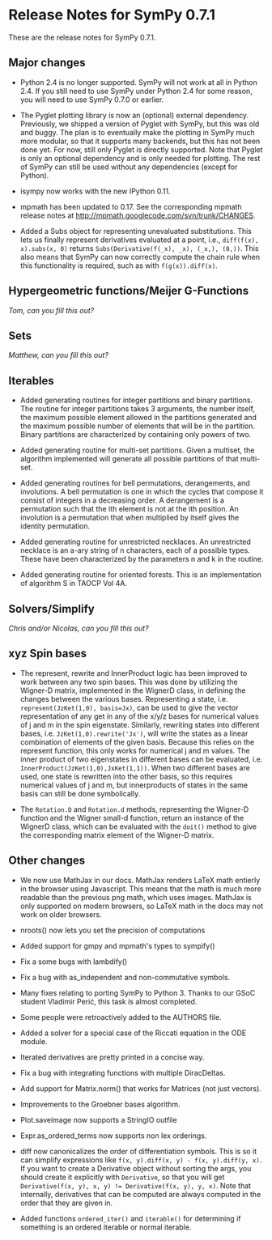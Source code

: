 # Release Notes for SymPy 0.7.1
These are the release notes for SymPy 0.7.1.

## Major changes

- Python 2.4 is no longer supported.  SymPy will not work at all in
  Python 2.4.  If you still need to use SymPy under Python 2.4 for some
  reason, you will need to use SymPy 0.7.0 or earlier.

- The Pyglet plotting library is now an (optional) external dependency. 
  Previously, we shipped a version of Pyglet with SymPy, but this was
  old and buggy.  The plan is to eventually make the plotting in SymPy
  much more modular, so that it supports many backends, but this has not
  been done yet.  For now, still only Pyglet is directly supported. 
  Note that Pyglet is only an optional dependency and is only needed for
  plotting. The rest of SymPy can still be used without any dependencies
  (except for Python).

- isympy now works with the new IPython 0.11.

- mpmath has been updated to 0.17.  See the corresponding mpmath release
  notes at http://mpmath.googlecode.com/svn/trunk/CHANGES.

- Added a Subs object for representing unevaluated substitutions.  This
  lets us finally represent derivatives evaluated at a point, i.e.,
  `diff(f(x), x).subs(x, 0)` returns `Subs(Derivative(f(_x), _x), (_x,), (0,))`.
  This also means that SymPy can now correctly compute the chain rule
  when this functionality is required, such as with `f(g(x)).diff(x)`.

## Hypergeometric functions/Meijer G-Functions
_Tom, can you fill this out?_

## Sets
_Matthew, can you fill this out?_

## Iterables
- Added generating routines for integer partitions and binary partitions. The routine for integer partitions takes 3 arguments, the number itself, the maximum possible element allowed in the partitions generated and the maximum possible number of elements that will be in the partition. Binary partitions are characterized by containing only powers of two.

- Added generating routine for multi-set partitions. Given a multiset, the algorithm implemented will generate all possible partitions of that multi-set.

- Added generating routines for bell permutations, derangements, and involutions. A bell permutation is one in which the cycles that compose it consist of integers in a decreasing order. A derangement is a permutation such that the ith element is not at the ith position. An involution is a permutation that when multiplied by itself gives the identity permutation.

- Added generating routine for unrestricted necklaces. An unrestricted necklace is an a-ary string of n characters, each of a possible types. These have been characterized by the parameters n and k in the routine.

- Added generating routine for oriented forests. This is an implementation of algorithm S in TAOCP Vol 4A.

## Solvers/Simplify
_Chris and/or Nicolas, can you fill this out?_

## xyz Spin bases

- The represent, rewrite and InnerProduct logic has been improved to work between any two spin bases. This was done by utilizing the Wigner-D matrix, implemented in the WignerD class, in defining the changes between the various bases. Representing a state, i.e. `represent(JzKet(1,0), basis=Jx)`, can be used to give the vector representation of any get in any of the x/y/z bases for numerical values of j and m in the spin eigenstate. Similarly, rewriting states into different bases, i.e. `JzKet(1,0).rewrite('Jx')`, will write the states as a linear combination of elements of the given basis. Because this relies on the represent function, this only works for numerical j and m values. The inner product of two eigenstates in different bases can be evaluated, i.e. `InnerProduct(JzKet(1,0),JxKet(1,1))`. When two different bases are used, one state is rewritten into the other basis, so this requires numerical values of j and m, but innerproducts of states in the same basis can still be done symbolically.

- The `Rotation.D` and `Rotation.d` methods, representing the Wigner-D function and the Wigner small-d function, return an instance of the WignerD class, which can be evaluated with the `doit()` method to give the corresponding matrix element of the Wigner-D matrix.

## Other changes

- We now use MathJax in our docs. MathJax renders LaTeX math entierly in
  the browser using Javascript.  This means that the math is much more
  readable than the previous png math, which uses images.  MathJax is
  only supported on modern browsers, so LaTeX math in the docs may not
  work on older browsers.

- nroots() now lets you set the precision of computations

- Added support for gmpy and mpmath's types to sympify()

- Fix a some bugs with lambdify()

- Fix a bug with as_independent and non-commutative symbols.

- Many fixes relating to porting SymPy to Python 3.  Thanks to our GSoC
  student Vladimir Perić, this task is almost completed.

- Some people were retroactively added to the AUTHORS file.

- Added a solver for a special case of the Riccati equation in the ODE
  module.

- Iterated derivatives are pretty printed in a concise way.

- Fix a bug with integrating functions with multiple DiracDeltas.

- Add support for Matrix.norm() that works for Matrices (not just vectors).

- Improvements to the Groebner bases algorithm.

- Plot.saveimage now supports a StringIO outfile

- Expr.as_ordered_terms now supports non lex orderings.

- diff now canonicalizes the order of differentiation symbols.  This is
  so it can simplify expressions like `f(x, y).diff(x, y) - f(x,
  y).diff(y, x)`.  If you want to create a Derivative object without
  sorting the args, you should create it explicitly with `Derivative`,
  so that you will get `Derivative(f(x, y), x, y) != Derivative(f(x, y), y, x)`.
  Note that internally, derivatives that can be computed are always
  computed in the order that they are given in.

- Added functions `ordered_iter()` and `iterable()` for determining if
  something is an ordered iterable or normal iterable.
